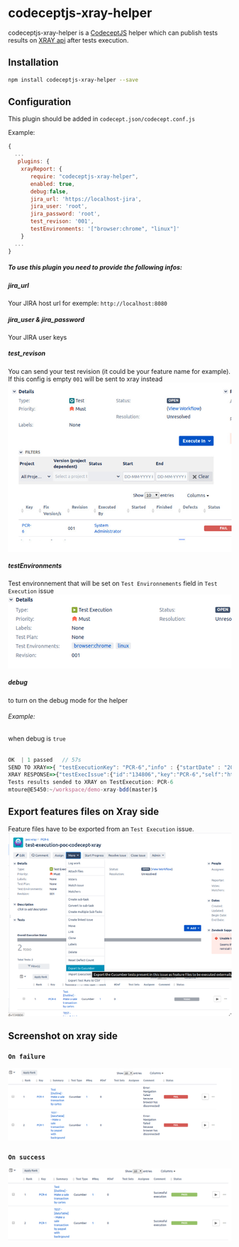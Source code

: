 # codeceptjs-xray-helper

codeceptjs-xray-helper is a [CodeceptJS](https://codecept.io/) helper which can publish tests results on [XRAY api](https://confluence.xpand-it.com/display/XRAYCLOUD/Import+Execution+Results+-+REST) after tests execution.

## Installation

```sh
npm install codeceptjs-xray-helper --save
```

## Configuration

This plugin should be added in `codecept.json/codecept.conf.js`

Example:

```js
{
  ...
   plugins: {
    xrayReport: {
       require: "codeceptjs-xray-helper",
       enabled: true,
       debug:false,
       jira_url: 'https://localhost-jira',
       jira_user: 'root',
       jira_password: 'root',
       test_revison: '001',
       testEnvironments: '["browser:chrome", "linux"]'
    }
  ...
}
```

##### To use this plugin you need to provide the following infos:

##### _jira_url_
Your JIRA host url for exemple: `http://localhost:8080`

##### _jira_user & jira_password_
Your JIRA user keys

##### _test_revison_
You can send your test revision (it could be your feature name for example).
If this config is empty `001` will be sent to xray instead
 ![test_revison_example](./doc/revision.jpeg)
 
 
##### _testEnvironments_
Test environnement that will be set on `Test Environnements` field in `Test Execution` issue
 ![testEnvironments_example](./doc/testEnvironnements.jpeg)

##### _debug_
 to turn on the debug mode for the helper
###### Example:
when debug is `true`

```js

OK  | 1 passed   // 57s
SEND TO XRAY=>{ "testExecutionKey": "PCR-6","info" : {"startDate" : "2020-07-08T15:41:10+02:00", "finishDate" :"2020-07-08T15:41:10+02:00","revision": "001","description" : "Results of test execution ", "testEnvironments": ["browser:chrome", "linux"]},"tests" : [{"testKey":"PCR-1","status":"PASS","comment" : "Successful execution" }]}
XRAY RESPONSE=>{"testExecIssue":{"id":"134806","key":"PCR-6","self":"https://localhost:8080/rest/api/2/issue/134806"},"testIssues":{"success":[{"id":"134801","key":"PCR-1","self":"https://localhost:8080/rest/api/2/issue/134801"}]}}
Tests results sended to XRAY on TestExecution: PCR-6
mtoure@E5450:~/workspace/demo-xray-bdd(master)$ 

```

## Export features files on Xray side
Feature files have to be exported from an `Test Execution` issue.
![Failed tests](./doc/export-execution.jpeg)


## Screenshot on xray side
### `On failure`

![Failed tests](./doc/result-ko.jpeg)

### `On success`
![Succeeded tests](./doc/result-ok.jpeg)

